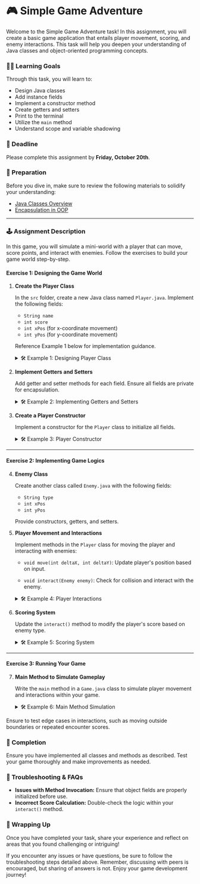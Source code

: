 # 🎮 Simple Game Adventure

Welcome to the Simple Game Adventure task! In this assignment, you will create a basic game application that entails player movement, scoring, and enemy interactions. This task will help you deepen your understanding of Java classes and object-oriented programming concepts.

### 👨‍🎓 Learning Goals

Through this task, you will learn to:
- Design Java classes
- Add instance fields
- Implement a constructor method
- Create getters and setters
- Print to the terminal
- Utilize the `main` method
- Understand scope and variable shadowing

### 📅 Deadline
Please complete this assignment by **Friday, October 20th**.

### 📖 Preparation

Before you dive in, make sure to review the following materials to solidify your understanding:

- [Java Classes Overview](https://docs.oracle.com/javase/tutorial/java/javaOO/classes.html)
- [Encapsulation in OOP](https://docs.oracle.com/javase/tutorial/java/javaOO/accesscontrol.html)

---

### 🕹️ Assignment Description

In this game, you will simulate a mini-world with a player that can move, score points, and interact with enemies. Follow the exercises to build your game world step-by-step.

#### Exercise 1: Designing the Game World

1. **Create the Player Class**

   In the `src` folder, create a new Java class named `Player.java`. Implement the following fields:

   - `String name`
   - `int score`
   - `int xPos` (for x-coordinate movement)
   - `int yPos` (for y-coordinate movement)

   Reference Example 1 below for implementation guidance.

   <details>
     <summary> 🛠 Example 1: Designing Player Class </summary>

   ```java
   public class Player {
     private String name;
     private int score;
     private int xPos;
     private int yPos;

     // Getter and setter methods go here
   }
   ```
   </details>

2. **Implement Getters and Setters**

   Add getter and setter methods for each field. Ensure all fields are private for encapsulation.

   <details>
     <summary> 🛠 Example 2: Implementing Getters and Setters </summary>

   ```java
   public String getName() {
     return name;
   }

   public void setName(String name) {
     this.name = name;
   }

   public int getScore() {
     return score;
   }

   public void setScore(int score) {
     this.score = score;
   }

   // Additional getters and setters for xPos and yPos
   ```
   </details>

3. **Create a Player Constructor**

   Implement a constructor for the `Player` class to initialize all fields.

   <details>
     <summary> 🛠 Example 3: Player Constructor </summary>

   ```java
   public Player(String name, int x, int y) {
     this.name = name;
     this.score = 0;
     this.xPos = x;
     this.yPos = y;
   }
   ```
   </details>

---

#### Exercise 2: Implementing Game Logics

4. **Enemy Class**

   Create another class called `Enemy.java` with the following fields:

   - `String type`
   - `int xPos`
   - `int yPos`

   Provide constructors, getters, and setters.

5. **Player Movement and Interactions**

   Implement methods in the `Player` class for moving the player and interacting with enemies:

   - `void move(int deltaX, int deltaY)`: Update player's position based on input.

   - `void interact(Enemy enemy)`: Check for collision and interact with the enemy.

   <details>
     <summary> 🛠 Example 4: Player Interactions </summary>

   ```java
   public void move(int deltaX, int deltaY) {
     this.xPos += deltaX;
     this.yPos += deltaY;
   }

   public void interact(Enemy enemy) {
     // Check if player's position matches the enemy's position
     if (this.xPos == enemy.getXPos() && this.yPos == enemy.getYPos()) {
       System.out.println(this.name + " has encountered a " + enemy.getType() + "!");
       // Interaction logic (e.g., increase score, defeat enemy)
     }
   }
   ```
   </details>

6. **Scoring System**

   Update the `interact()` method to modify the player's score based on enemy type.

   <details>
     <summary> 🛠 Example 5: Scoring System </summary>

   ```java
   public void interact(Enemy enemy) {
     if (this.xPos == enemy.getXPos() && this.yPos == enemy.getYPos()) {
       System.out.println(this.name + " has encountered a " + enemy.getType() + "!");
       this.score += 10; // Example logic for scoring
     }
   }
   ```
   </details>

---

#### Exercise 3: Running Your Game

7. **Main Method to Simulate Gameplay**

   Write the `main` method in a `Game.java` class to simulate player movement and interactions within your game.

   <details>
     <summary> 🛠 Example 6: Main Method Simulation </summary>

   ```java
   public class Game {
     public static void main(String[] args) {
       Player player = new Player("Hero", 0, 0);
       Enemy goblin = new Enemy("Goblin", 1, 0);

       player.move(1, 0); // Move right
       player.interact(goblin);

       System.out.println("Score: " + player.getScore());
     }
   }
   ```
   </details>

Ensure to test edge cases in interactions, such as moving outside boundaries or repeated encounter scores.

### 🎯 Completion

Ensure you have implemented all classes and methods as described. Test your game thoroughly and make improvements as needed.

### 🐞 Troubleshooting & FAQs

- **Issues with Method Invocation:** Ensure that object fields are properly initialized before use.
- **Incorrect Score Calculation:** Double-check the logic within your `interact()` method.

### 🚀 Wrapping Up

Once you have completed your task, share your experience and reflect on areas that you found challenging or intriguing!

If you encounter any issues or have questions, be sure to follow the troubleshooting steps detailed above. Remember, discussing with peers is encouraged, but sharing of answers is not. Enjoy your game development journey!